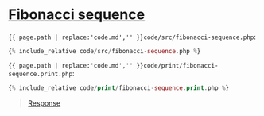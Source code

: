 # [Fibonacci sequence](code.zip)

`{{ page.path | replace:'code.md','' }}code/src/fibonacci-sequence.php`:

```php
{% include_relative code/src/fibonacci-sequence.php %}
```

`{{ page.path | replace:'code.md','' }}code/print/fibonacci-sequence.print.php`:

```php
{% include_relative code/print/fibonacci-sequence.print.php %}
```

> [Response](response/src/fibonacci-sequence.php)
